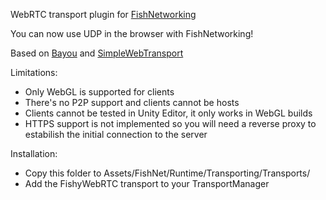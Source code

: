WebRTC transport plugin for [FishNetworking](https://github.com/FirstGearGames/FishNet)

You can now use UDP in the browser with FishNetworking!

Based on [Bayou](https://github.com/FirstGearGames/Bayou) and [SimpleWebTransport](https://github.com/James-Frowen/SimpleWebTransport)

Limitations:
- Only WebGL is supported for clients
- There's no P2P support and clients cannot be hosts
- Clients cannot be tested in Unity Editor, it only works in WebGL builds
- HTTPS support is not implemented so you will need a reverse proxy to estabilish the initial connection to the server

Installation: 
- Copy this folder to Assets/FishNet/Runtime/Transporting/Transports/
- Add the FishyWebRTC transport to your TransportManager
